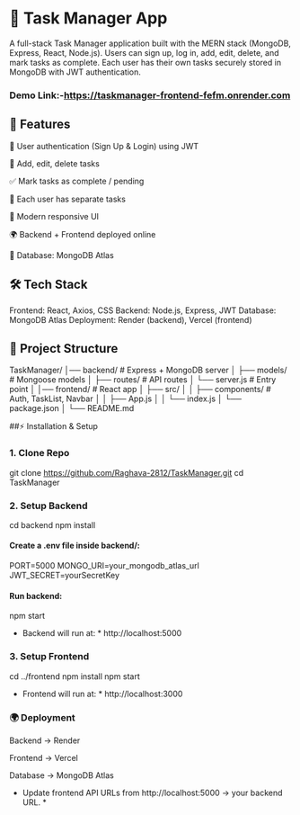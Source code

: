 # 📌 Task Manager App

A full-stack Task Manager application built with the MERN stack (MongoDB, Express, React, Node.js).
Users can sign up, log in, add, edit, delete, and mark tasks as complete.
Each user has their own tasks securely stored in MongoDB with JWT authentication.

### Demo Link:-https://taskmanager-frontend-fefm.onrender.com

## 🚀 Features

🔐 User authentication (Sign Up & Login) using JWT

📝 Add, edit, delete tasks

✅ Mark tasks as complete / pending

👥 Each user has separate tasks

🎨 Modern responsive UI

🌍 Backend + Frontend deployed online

💾 Database: MongoDB Atlas

## 🛠 Tech Stack

Frontend: React, Axios, CSS
Backend: Node.js, Express, JWT
Database: MongoDB Atlas
Deployment: Render (backend), Vercel (frontend)

## 📂 Project Structure
TaskManager/
│── backend/        # Express + MongoDB server
│   ├── models/     # Mongoose models
│   ├── routes/     # API routes
│   └── server.js   # Entry point
│
│── frontend/       # React app
│   ├── src/
│   │   ├── components/  # Auth, TaskList, Navbar
│   │   ├── App.js
│   │   └── index.js
│   └── package.json
│
└── README.md

##⚡ Installation & Setup
### 1. Clone Repo
git clone https://github.com/Raghava-2812/TaskManager.git
cd TaskManager

### 2. Setup Backend
cd backend
npm install


#### Create a .env file inside backend/:

PORT=5000
MONGO_URI=your_mongodb_atlas_url
JWT_SECRET=yourSecretKey


#### Run backend:

npm start


* Backend will run at: * http://localhost:5000

### 3. Setup Frontend
cd ../frontend
npm install
npm start


* Frontend will run at: * http://localhost:3000

### 🌍 Deployment

Backend → Render

Frontend → Vercel

Database → MongoDB Atlas

* Update frontend API URLs from http://localhost:5000 → your backend URL. *
